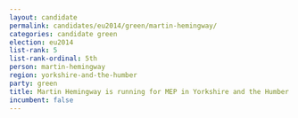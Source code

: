 ```yaml
---
layout: candidate
permalink: candidates/eu2014/green/martin-hemingway/
categories: candidate green
election: eu2014
list-rank: 5
list-rank-ordinal: 5th
person: martin-hemingway
region: yorkshire-and-the-humber
party: green
title: Martin Hemingway is running for MEP in Yorkshire and the Humber for the Green Party
incumbent: false
---
```

